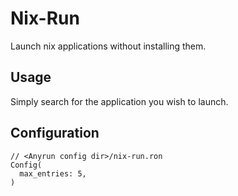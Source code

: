 # Nix-Run

Launch nix applications without installing them.

## Usage

Simply search for the application you wish to launch.

## Configuration

```ron
// <Anyrun config dir>/nix-run.ron
Config(
  max_entries: 5,
)
```
